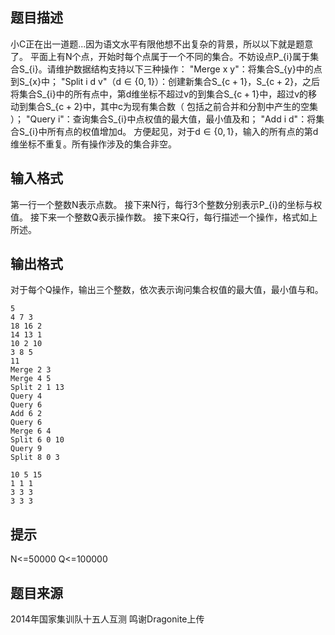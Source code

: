 


## 题目描述
小C正在出一道题...因为语文水平有限他想不出复杂的背景，所以以下就是题意了。
平面上有N个点，开始时每个点属于一个不同的集合。不妨设点P_{i}属于集合S_{i}。请维护数据结构支持以下三种操作：
"Merge x y"：将集合S_{y}中的点到S_{x}中；
"Split i d v"（d ∈ {0, 1}）：创建新集合S_{c + 1}，S_{c + 2}，之后将集合S_{i}中的所有点中，第d维坐标不超过v的到集合S_{c + 1}中，超过v的移动到集合S_{c + 2}中，其中c为现有集合数（ 包括之前合并和分割中产生的空集 ）；
"Query i"：查询集合S_{i}中点权值的最大值，最小值及和；
"Add i d"：将集合S_{i}中所有点的权值增加d。
方便起见，对于d ∈ {0, 1}，输入的所有点的第d维坐标不重复。所有操作涉及的集合非空。
## 输入格式
第一行一个整数N表示点数。
接下来N行，每行3个整数分别表示P_{i}的坐标与权值。
接下来一个整数Q表示操作数。
接下来Q行，每行描述一个操作，格式如上所述。
## 输出格式
对于每个Q操作，输出三个整数，依次表示询问集合权值的最大值，最小值与和。

```input1
5
4 7 3
18 16 2
14 13 1
10 2 10
3 8 5
11
Merge 2 3
Merge 4 5
Split 2 1 13
Query 4
Query 6
Add 6 2
Query 6
Merge 6 4
Split 6 0 10
Query 9
Split 8 0 3

```
```output1
10 5 15
1 1 1
3 3 3
3 3 3
```

## 提示
N<=50000
Q<=100000
## 题目来源
2014年国家集训队十五人互测 鸣谢Dragonite上传


